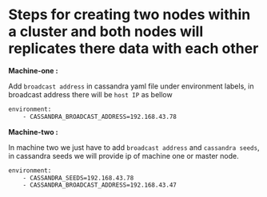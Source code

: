 # Steps for creating two nodes within a cluster and both nodes will replicates there data with each other

**Machine-one :**

Add `broadcast address` in cassandra yaml file under environment labels, in broadcast address there will be `host IP` as bellow

```bash
environment:
    - CASSANDRA_BROADCAST_ADDRESS=192.168.43.78
```

**Machine-two :**

In machine two we just have to add `broadcast address` and `cassandra seeds`, in cassandra seeds we will provide ip of machine one or master node.

```bash
environment:
    - CASSANDRA_SEEDS=192.168.43.78
    - CASSANDRA_BROADCAST_ADDRESS=192.168.43.47
```
